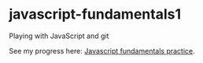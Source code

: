 # javascript-fundamentals1
Playing with JavaScript and git

See my progress here: <a href="https://TYLPHE.github.io/javascript-fundamentals-1/" target="_blank">Javascript fundamentals practice</a>.
